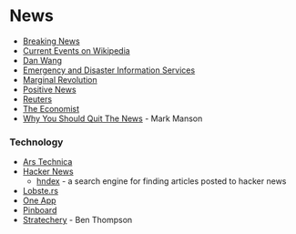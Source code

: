 # News

* [Breaking News](https://breaking.ai/)
* [Current Events on Wikipedia](https://en.wikipedia.org/wiki/Portal:Current\_events)
* [Dan Wang](https://danwang.co/)
* [Emergency and Disaster Information Services](https://rsoe-edis.org/)
* [Marginal Revolution](https://marginalrevolution.com/)
* [Positive News](https://www.positive.news/)
* [Reuters](https://www.reuters.com/)
* [The Economist](https://www.economist.com/)
* [Why You Should Quit The News](https://markmanson.net/why-you-should-quit-the-news) - Mark Manson

### Technology

* [Ars Technica](https://arstechnica.com/)
* [Hacker News](https://news.ycombinator.com/)
  * [hndex](https://hndex.org/) - a search engine for finding articles posted to hacker news
* [Lobste.rs](https://lobste.rs/)
* [One App](https://reader.one/)
* [Pinboard](https://pinboard.in/popular/)
* [Stratechery](https://stratechery.com/) - Ben Thompson
